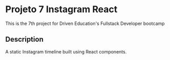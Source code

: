 # Projeto 7 Instagram React

This is the 7th project for Driven Education's Fullstack Developer bootcamp

## Description

A static Instagram timeline built using React components.
